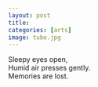 ```yaml
---
layout: post
title: 
categories: [arts]
image: tube.jpg
---
```

  
Sleepy eyes open,  
Humid air presses gently.  
Memories are lost.  


